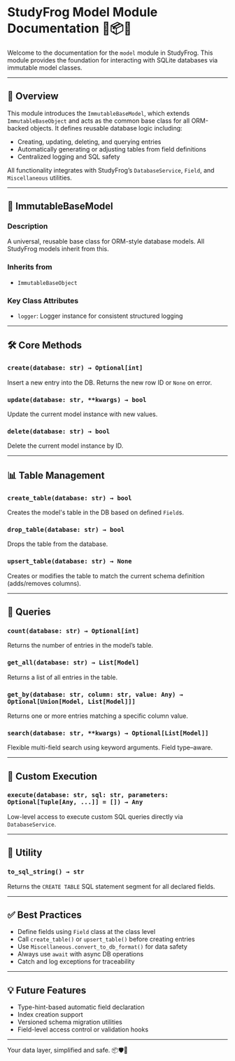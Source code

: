 # StudyFrog Model Module Documentation 🧬📦🐸

Welcome to the documentation for the `model` module in StudyFrog. This module provides the foundation for interacting with SQLite databases via immutable model classes.

---

## 📘 Overview
This module introduces the `ImmutableBaseModel`, which extends `ImmutableBaseObject` and acts as the common base class for all ORM-backed objects. It defines reusable database logic including:

- Creating, updating, deleting, and querying entries
- Automatically generating or adjusting tables from field definitions
- Centralized logging and SQL safety

All functionality integrates with StudyFrog’s `DatabaseService`, `Field`, and `Miscellaneous` utilities.

---

## 🧱 ImmutableBaseModel

### Description
A universal, reusable base class for ORM-style database models. All StudyFrog models inherit from this.

### Inherits from
- `ImmutableBaseObject`

### Key Class Attributes
- `logger`: Logger instance for consistent structured logging

---

## 🛠️ Core Methods

### `create(database: str) → Optional[int]`
Insert a new entry into the DB. Returns the new row ID or `None` on error.

### `update(database: str, **kwargs) → bool`
Update the current model instance with new values.

### `delete(database: str) → bool`
Delete the current model instance by ID.

---

## 📊 Table Management

### `create_table(database: str) → bool`
Creates the model's table in the DB based on defined `Field`s.

### `drop_table(database: str) → bool`
Drops the table from the database.

### `upsert_table(database: str) → None`
Creates or modifies the table to match the current schema definition (adds/removes columns).

---

## 🔎 Queries

### `count(database: str) → Optional[int]`
Returns the number of entries in the model’s table.

### `get_all(database: str) → List[Model]`
Returns a list of all entries in the table.

### `get_by(database: str, column: str, value: Any) → Optional[Union[Model, List[Model]]]`
Returns one or more entries matching a specific column value.

### `search(database: str, **kwargs) → Optional[List[Model]]`
Flexible multi-field search using keyword arguments. Field type–aware.

---

## 🧪 Custom Execution

### `execute(database: str, sql: str, parameters: Optional[Tuple[Any, ...]] = []) → Any`
Low-level access to execute custom SQL queries directly via `DatabaseService`.

---

## 🧠 Utility

### `to_sql_string() → str`
Returns the `CREATE TABLE` SQL statement segment for all declared fields.

---

## ✅ Best Practices
- Define fields using `Field` class at the class level
- Call `create_table()` or `upsert_table()` before creating entries
- Use `Miscellaneous.convert_to_db_format()` for data safety
- Always use `await` with async DB operations
- Catch and log exceptions for traceability

---

## 💡 Future Features
- Type-hint-based automatic field declaration
- Index creation support
- Versioned schema migration utilities
- Field-level access control or validation hooks

---

Your data layer, simplified and safe. 📦🛡️🐸

